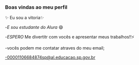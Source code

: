 ### Boas vindas ao meu perfil

✨ Eu sou a vitoria✨ 

-_E sou estudante do Alura_ 😄 

-_ESPERO_ Me divertitr com vocês 
e apresentar meus trabalhos!!⚡ 

-vocês podem me contatar atraves do meu email;

-00001106684874sp@al.educacao.sp.gov.br

